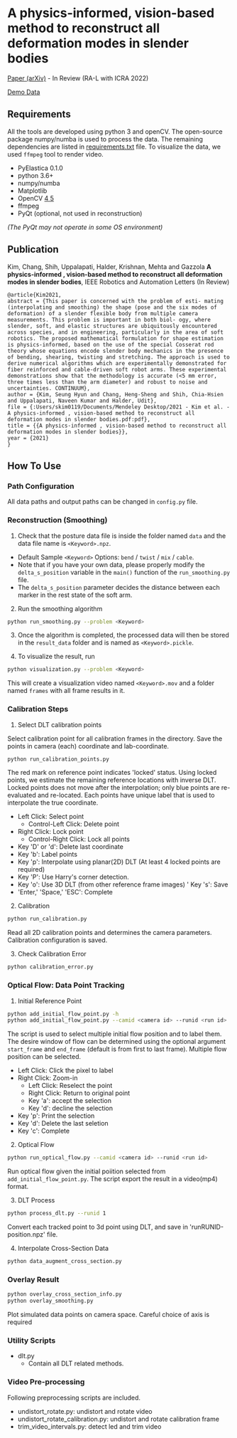 # A physics-informed, vision-based method to reconstruct all deformation modes in slender bodies

[Paper (arXiv)](https://arxiv.org/abs/2109.08372) - In Review (RA-L with ICRA 2022) 

[Demo Data](https://uofi.box.com/s/7wjf2wrtq6ykn5km7umng4mf6reme3sq)

## Requirements

All the tools are developed using python 3 and openCV.
The open-source package numpy/numba is used to process the data.
The remaining dependencies are listed in [requirements.txt](requirements.txt) file.
To visualize the data, we used `ffmpeg` tool to render video.

- PyElastica 0.1.0
- python 3.6+
- numpy/numba
- Matplotlib
- OpenCV [4 5](4.5)
- ffmpeg
- PyQt (optional, not used in reconstruction)

_(The PyQt may not operate in some OS environment)_

## Publication

Kim, Chang, Shih, Uppalapati, Halder, Krishnan, Mehta and Gazzola <strong>A physics-informed , vision-based method to reconstruct all deformation modes in slender bodies</strong>, IEEE Robotics and Automation Letters (In Review)

```
@article{Kim2021,
abstract = {This paper is concerned with the problem of esti- mating (interpolating and smoothing) the shape (pose and the six modes of deformation) of a slender flexible body from multiple camera measurements. This problem is important in both biol- ogy, where slender, soft, and elastic structures are ubiquitously encountered across species, and in engineering, particularly in the area of soft robotics. The proposed mathematical formulation for shape estimation is physics-informed, based on the use of the special Cosserat rod theory whose equations encode slender body mechanics in the presence of bending, shearing, twisting and stretching. The approach is used to derive numerical algorithms which are experimentally demonstrated for fiber reinforced and cable-driven soft robot arms. These experimental demonstrations show that the methodology is accurate (<5 mm error, three times less than the arm diameter) and robust to noise and uncertainties. CONTINUUM},
author = {Kim, Seung Hyun and Chang, Heng-Sheng and Shih, Chia-Hsien and Uppalapati, Naveen Kumar and Halder, Udit},
file = {:Users/skim0119/Documents/Mendeley Desktop/2021 - Kim et al. - A physics-informed , vision-based method to reconstruct all deformation modes in slender bodies.pdf:pdf},
title = {{A physics-informed , vision-based method to reconstruct all deformation modes in slender bodies}},
year = {2021}
}
```

## How To Use

### Path Configuration

All data paths and output paths can be changed in `config.py` file.

### Reconstruction (Smoothing)

1. Check that the posture data file is inside the folder named `data` and the data file name is `<Keyword>.npz`.
* Default Sample `<Keyword>` Options: `bend` / `twist` / `mix` / `cable`.
* Note that if you have your own data, please properly modify the `delta_s_position` variable in the `main()` function of the `run_smoothing.py` file.
* The `delta_s_position` parameter decides the distance between each marker in the rest state of the soft arm.

2. Run the smoothing algorithm

``` bash
python run_smoothing.py --problem <Keyword>
```

3. Once the algorithm is completed, the processed data will then be stored in the `result_data` folder and is named as `<Keyword>.pickle`.

4. To visualize the result, run
``` bash
python visualization.py --problem <Keyword>
```
This will create a visualization video named `<Keyword>.mov` and a folder named `frames` with all frame results in it.

### Calibration Steps

1. Select DLT calibration points

Select calibration point for all calibration frames in the directory.
Save the points in camera (each) coordinate and lab-coordinate.

```bash
python run_calibration_points.py
```

The red mark on reference point indicates 'locked' status.
Using locked points, we estimate the remaining reference locations with inverse DLT.
Locked points does not move after the interpolation; only blue points are re-evaluated and re-located.
Each points have unique label that is used to interpolate the true coordinate.

- Left Click: Select point
    - Control-Left Click: Delete point
- Right Click: Lock point
    - Control-Right Click: Lock all points
- Key 'D' or 'd': Delete last coordinate
- Key 'b': Label points
- Key 'p': Interpolate using planar(2D) DLT (At least 4 locked points are required)
- Key 'P': Use Harry's corner detection.
- Key 'o': Use 3D DLT (from other reference frame images)
' Key 's': Save
- 'Enter,' 'Space,' 'ESC': Complete

2. Calibration

```bash
python run_calibration.py
```

Read all 2D calibration points and determines the camera parameters.
Calibration configuration is saved.

3. Check Calibration Error

```bash
python calibration_error.py
```

### Optical Flow: Data Point Tracking

1. Initial Reference Point

```bash
python add_initial_flow_point.py -h
python add_initial_flow_point.py --camid <camera id> --runid <run id>
```

The script is used to select multiple initial flow position and to label them.
The desire window of flow can be determined using the optional argument `start_frame` and `end_frame` (default is from first to last frame).
Multiple flow position can be selected.

- Left Click: Click the pixel to label
- Right Click: Zoom-in
    - Left Click: Reselect the point
    - Right Click: Return to original point
    - Key 'a': accept the selection
    - Key 'd': decline the selection
- Key 'p': Print the selection
- Key 'd': Delete the last seletion
- Key 'c': Complete

2. Optical Flow

```bash
python run_optical_flow.py --camid <camera id> --runid <run id>
```

Run optical flow given the initial poiition selected from `add_initial_flow_point.py`.
The script export the result in a video(mp4) format.

3. DLT Process

```bash
python process_dlt.py --runid 1 
```

Convert each tracked point to 3d point using DLT, and save in 'runRUNID-position.npz' file.

4. Interpolate Cross-Section Data

```bash
python data_augment_cross_section.py
```

### Overlay Result

```bash
python overlay_cross_section_info.py
python overlay_smoothing.py
```

Plot simulated data points on camera space.
Careful choice of axis is required

### Utility Scripts

- dlt.py
    - Contain all DLT related methods.
    
### Video Pre-processing

Following preprocessing scripts are included.

- undistort_rotate.py: undistort and rotate video
- undistort_rotate_calibration.py: undistort and rotate calibration frame 
- trim_video_intervals.py: detect led and trim video


